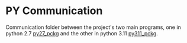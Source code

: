 # PY Communication

Communication folder between the project's two main programs, one in python 2.7 [py27_pckg](../py27_pckg) and the other in python 3.11 [py311_pckg](../py311_pckg).